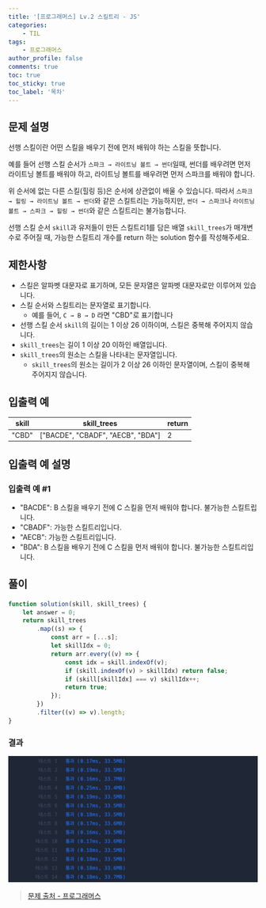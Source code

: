 ```yaml
---
title: '[프로그래머스] Lv.2 스킬트리 - JS'
categories:
    - TIL
tags:
    - 프로그래머스
author_profile: false
comments: true
toc: true
toc_sticky: true
toc_label: '목차'
---
```


## 문제 설명

선행 스킬이란 어떤 스킬을 배우기 전에 먼저 배워야 하는 스킬을 뜻합니다.

예를 들어 선행 스킬 순서가 `스파크 → 라이트닝 볼트 → 썬더`일때, 썬더를 배우려면 먼저 라이트닝 볼트를 배워야 하고, 라이트닝 볼트를 배우려면 먼저 스파크를 배워야 합니다.

위 순서에 없는 다른 스킬(힐링 등)은 순서에 상관없이 배울 수 있습니다. 따라서 `스파크 → 힐링 → 라이트닝 볼트 → 썬더`와 같은 스킬트리는 가능하지만, `썬더 → 스파크`나 `라이트닝 볼트 → 스파크 → 힐링 → 썬더`와 같은 스킬트리는 불가능합니다.

선행 스킬 순서 `skill`과 유저들이 만든 스킬트리1를 담은 배열 `skill_trees`가 매개변수로 주어질 때, 가능한 스킬트리 개수를 return 하는 solution 함수를 작성해주세요.

## 제한사항

-   스킬은 알파벳 대문자로 표기하며, 모든 문자열은 알파벳 대문자로만 이루어져 있습니다.
-   스킬 순서와 스킬트리는 문자열로 표기합니다.
    -   예를 들어, `C → B → D` 라면 "CBD"로 표기합니다
-   선행 스킬 순서 `skill`의 길이는 1 이상 26 이하이며, 스킬은 중복해 주어지지 않습니다.
-   `skill_trees`는 길이 1 이상 20 이하인 배열입니다.
-   `skill_trees`의 원소는 스킬을 나타내는 문자열입니다.
    -   `skill_trees`의 원소는 길이가 2 이상 26 이하인 문자열이며, 스킬이 중복해 주어지지 않습니다.

## 입출력 예

| skill | skill_trees                       | return |
| ----- | --------------------------------- | ------ |
| "CBD" | ["BACDE", "CBADF", "AECB", "BDA"] | 2      |

## 입출력 예 설명

### 입출력 예 #1

-   "BACDE": B 스킬을 배우기 전에 C 스킬을 먼저 배워야 합니다. 불가능한 스킬트립니다.
-   "CBADF": 가능한 스킬트리입니다.
-   "AECB": 가능한 스킬트리입니다.
-   "BDA": B 스킬을 배우기 전에 C 스킬을 먼저 배워야 합니다. 불가능한 스킬트리입니다.

## 풀이

```javascript
function solution(skill, skill_trees) {
    let answer = 0;
    return skill_trees
        .map((s) => {
            const arr = [...s];
            let skillIdx = 0;
            return arr.every((v) => {
                const idx = skill.indexOf(v);
                if (skill.indexOf(v) > skillIdx) return false;
                if (skill[skillIdx] === v) skillIdx++;
                return true;
            });
        })
        .filter((v) => v).length;
}
```

### 결과

![result1](/assets/images/2024/01/15/algorithm-121-result1.png)

> [문제 출처 - 프로그래머스](https://school.programmers.co.kr/learn/courses/30/lessons/49993)
